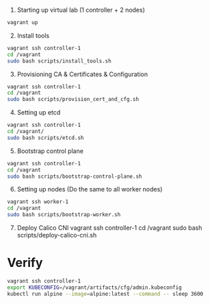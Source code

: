 1. Starting up virtual lab (1 controller + 2 nodes)
```bash
vagrant up
```

2. Install tools
```bash
vagrant ssh controller-1
cd /vagrant
sudo bash scripts/install_tools.sh
```

3. Provisioning CA & Certificates & Configuration
```bash
vagrant ssh controller-1
cd /vagrant
sudo bash scripts/provision_cert_and_cfg.sh
```

4. Setting up etcd
```bash
vagrant ssh controller-1
cd /vagrant/
sudo bash scripts/etcd.sh
```

5. Bootstrap control plane
```bash
vagrant ssh controller-1
cd /vagrant
sudo bash scripts/bootstrap-control-plane.sh
```

6. Setting up nodes (Do the same to all worker nodes)
```bash
vagrant ssh worker-1
cd /vagrant
sudo bash scripts/bootstrap-worker.sh
```
7. Deploy Calico CNI
vagrant ssh controller-1
cd /vagrant
sudo bash scripts/deploy-calico-cni.sh
# Verify 
```bash
vagrant ssh controller-1
export KUBECONFIG=/vagrant/artifacts/cfg/admin.kubeconfig
kubectl run alpine --image=alpine:latest --command -- sleep 3600
```
